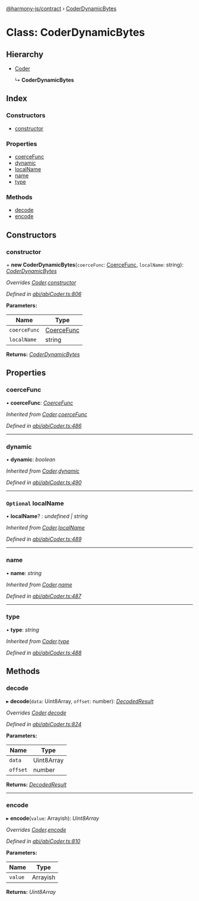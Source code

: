 [@harmony-js/contract](../globals.md) › [CoderDynamicBytes](coderdynamicbytes.md)

# Class: CoderDynamicBytes

## Hierarchy

* [Coder](coder.md)

  ↳ **CoderDynamicBytes**

## Index

### Constructors

* [constructor](coderdynamicbytes.md#constructor)

### Properties

* [coerceFunc](coderdynamicbytes.md#coercefunc)
* [dynamic](coderdynamicbytes.md#dynamic)
* [localName](coderdynamicbytes.md#optional-localname)
* [name](coderdynamicbytes.md#name)
* [type](coderdynamicbytes.md#type)

### Methods

* [decode](coderdynamicbytes.md#decode)
* [encode](coderdynamicbytes.md#encode)

## Constructors

###  constructor

\+ **new CoderDynamicBytes**(`coerceFunc`: [CoerceFunc](../globals.md#coercefunc), `localName`: string): *[CoderDynamicBytes](coderdynamicbytes.md)*

*Overrides [Coder](coder.md).[constructor](coder.md#constructor)*

*Defined in [abi/abiCoder.ts:806](https://github.com/FireStack-Lab/Harmony-sdk-core/blob/ad01043/packages/harmony-contract/src/abi/abiCoder.ts#L806)*

**Parameters:**

Name | Type |
------ | ------ |
`coerceFunc` | [CoerceFunc](../globals.md#coercefunc) |
`localName` | string |

**Returns:** *[CoderDynamicBytes](coderdynamicbytes.md)*

## Properties

###  coerceFunc

• **coerceFunc**: *[CoerceFunc](../globals.md#coercefunc)*

*Inherited from [Coder](coder.md).[coerceFunc](coder.md#coercefunc)*

*Defined in [abi/abiCoder.ts:486](https://github.com/FireStack-Lab/Harmony-sdk-core/blob/ad01043/packages/harmony-contract/src/abi/abiCoder.ts#L486)*

___

###  dynamic

• **dynamic**: *boolean*

*Inherited from [Coder](coder.md).[dynamic](coder.md#dynamic)*

*Defined in [abi/abiCoder.ts:490](https://github.com/FireStack-Lab/Harmony-sdk-core/blob/ad01043/packages/harmony-contract/src/abi/abiCoder.ts#L490)*

___

### `Optional` localName

• **localName**? : *undefined | string*

*Inherited from [Coder](coder.md).[localName](coder.md#optional-localname)*

*Defined in [abi/abiCoder.ts:489](https://github.com/FireStack-Lab/Harmony-sdk-core/blob/ad01043/packages/harmony-contract/src/abi/abiCoder.ts#L489)*

___

###  name

• **name**: *string*

*Inherited from [Coder](coder.md).[name](coder.md#name)*

*Defined in [abi/abiCoder.ts:487](https://github.com/FireStack-Lab/Harmony-sdk-core/blob/ad01043/packages/harmony-contract/src/abi/abiCoder.ts#L487)*

___

###  type

• **type**: *string*

*Inherited from [Coder](coder.md).[type](coder.md#type)*

*Defined in [abi/abiCoder.ts:488](https://github.com/FireStack-Lab/Harmony-sdk-core/blob/ad01043/packages/harmony-contract/src/abi/abiCoder.ts#L488)*

## Methods

###  decode

▸ **decode**(`data`: Uint8Array, `offset`: number): *[DecodedResult](../interfaces/decodedresult.md)*

*Overrides [Coder](coder.md).[decode](coder.md#abstract-decode)*

*Defined in [abi/abiCoder.ts:824](https://github.com/FireStack-Lab/Harmony-sdk-core/blob/ad01043/packages/harmony-contract/src/abi/abiCoder.ts#L824)*

**Parameters:**

Name | Type |
------ | ------ |
`data` | Uint8Array |
`offset` | number |

**Returns:** *[DecodedResult](../interfaces/decodedresult.md)*

___

###  encode

▸ **encode**(`value`: Arrayish): *Uint8Array*

*Overrides [Coder](coder.md).[encode](coder.md#abstract-encode)*

*Defined in [abi/abiCoder.ts:810](https://github.com/FireStack-Lab/Harmony-sdk-core/blob/ad01043/packages/harmony-contract/src/abi/abiCoder.ts#L810)*

**Parameters:**

Name | Type |
------ | ------ |
`value` | Arrayish |

**Returns:** *Uint8Array*

